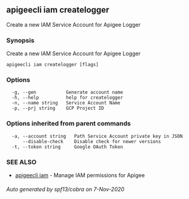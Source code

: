 ## apigeecli iam createlogger

Create a new IAM Service Account for Apigee Logger

### Synopsis

Create a new IAM Service Account for Apigee Logger

```
apigeecli iam createlogger [flags]
```

### Options

```
  -g, --gen           Generate account name
  -h, --help          help for createlogger
  -n, --name string   Service Account Name
  -p, --prj string    GCP Project ID
```

### Options inherited from parent commands

```
  -a, --account string   Path Service Account private key in JSON
      --disable-check    Disable check for newer versions
  -t, --token string     Google OAuth Token
```

### SEE ALSO

* [apigeecli iam](apigeecli_iam.md)	 - Manage IAM permissions for Apigee

###### Auto generated by spf13/cobra on 7-Nov-2020
